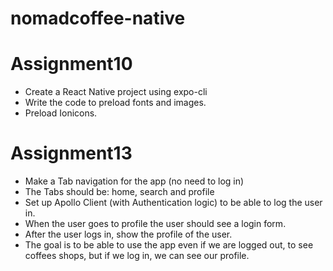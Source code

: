 # nomadcoffee-native

# Assignment10
- Create a React Native project using expo-cli
- Write the code to preload fonts and images.
- Preload Ionicons.

# Assignment13

- Make a Tab navigation for the app (no need to log in)
- The Tabs should be: home, search and profile
- Set up Apollo Client (with Authentication logic) to be able to log the user in.
- When the user goes to profile the user should see a login form.
- After the user logs in, show the profile of the user.
- The goal is to be able to use the app even if we are logged out, to see coffees shops, but if we log in, we can see our profile.